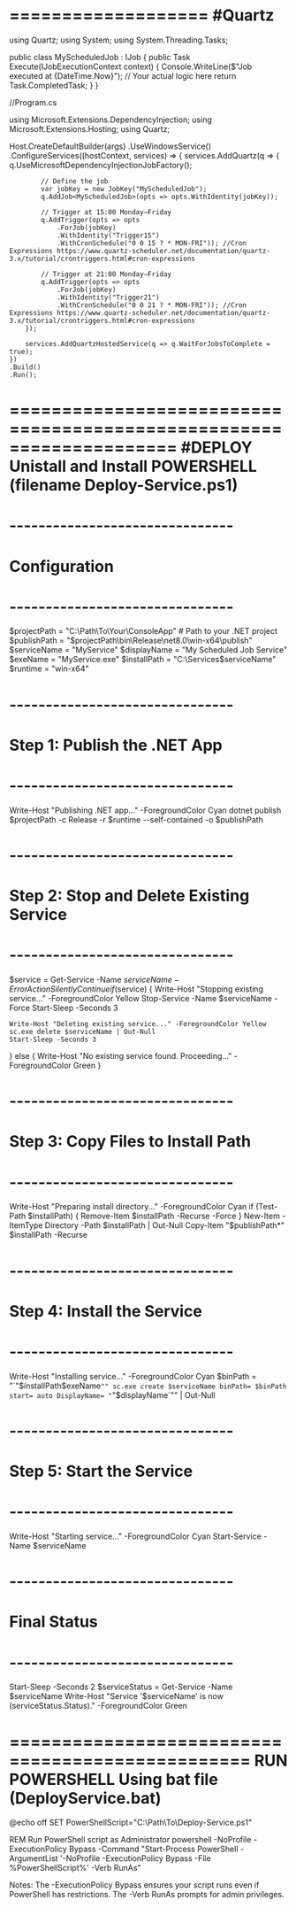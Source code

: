 ===================
#**Quartz**
===================


using Quartz;
using System;
using System.Threading.Tasks;

public class MyScheduledJob : IJob
{
    public Task Execute(IJobExecutionContext context)
    {
        Console.WriteLine($"Job executed at {DateTime.Now}");
        // Your actual logic here
        return Task.CompletedTask;
    }
}


//Program.cs

using Microsoft.Extensions.DependencyInjection;
using Microsoft.Extensions.Hosting;
using Quartz;

Host.CreateDefaultBuilder(args)
    .UseWindowsService()
    .ConfigureServices((hostContext, services) =>
    {
        services.AddQuartz(q =>
        {
            q.UseMicrosoftDependencyInjectionJobFactory();

            // Define the job
            var jobKey = new JobKey("MyScheduledJob");
            q.AddJob<MyScheduledJob>(opts => opts.WithIdentity(jobKey));

            // Trigger at 15:00 Monday–Friday
            q.AddTrigger(opts => opts
                .ForJob(jobKey)
                .WithIdentity("Trigger15")
                .WithCronSchedule("0 0 15 ? * MON-FRI")); //Cron Expressions https://www.quartz-scheduler.net/documentation/quartz-3.x/tutorial/crontriggers.html#cron-expressions

            // Trigger at 21:00 Monday–Friday
            q.AddTrigger(opts => opts
                .ForJob(jobKey)
                .WithIdentity("Trigger21")
                .WithCronSchedule("0 0 21 ? * MON-FRI")); //Cron Expressions https://www.quartz-scheduler.net/documentation/quartz-3.x/tutorial/crontriggers.html#cron-expressions
        });

        services.AddQuartzHostedService(q => q.WaitForJobsToComplete = true);
    })
    .Build()
    .Run();


====================================================================
#**DEPLOY Unistall and Install POWERSHELL (filename Deploy-Service.ps1)**
====================================================================

# -------------------------------
# Configuration
# -------------------------------
$projectPath = "C:\Path\To\Your\ConsoleApp"         # Path to your .NET project
$publishPath = "$projectPath\bin\Release\net8.0\win-x64\publish"
$serviceName = "MyService"
$displayName = "My Scheduled Job Service"
$exeName = "MyService.exe"
$installPath = "C:\Services\$serviceName"
$runtime = "win-x64"

# -------------------------------
# Step 1: Publish the .NET App
# -------------------------------
Write-Host "Publishing .NET app..." -ForegroundColor Cyan
dotnet publish $projectPath -c Release -r $runtime --self-contained -o $publishPath

# -------------------------------
# Step 2: Stop and Delete Existing Service
# -------------------------------
$service = Get-Service -Name $serviceName -ErrorAction SilentlyContinue
if ($service) {
    Write-Host "Stopping existing service..." -ForegroundColor Yellow
    Stop-Service -Name $serviceName -Force
    Start-Sleep -Seconds 3

    Write-Host "Deleting existing service..." -ForegroundColor Yellow
    sc.exe delete $serviceName | Out-Null
    Start-Sleep -Seconds 3
} else {
    Write-Host "No existing service found. Proceeding..." -ForegroundColor Green
}

# -------------------------------
# Step 3: Copy Files to Install Path
# -------------------------------
Write-Host "Preparing install directory..." -ForegroundColor Cyan
if (Test-Path $installPath) {
    Remove-Item $installPath -Recurse -Force
}
New-Item -ItemType Directory -Path $installPath | Out-Null
Copy-Item "$publishPath\*" $installPath -Recurse

# -------------------------------
# Step 4: Install the Service
# -------------------------------
Write-Host "Installing service..." -ForegroundColor Cyan
$binPath = "`"$installPath\$exeName`""
sc.exe create $serviceName binPath= $binPath start= auto DisplayName= "`"$displayName`"" | Out-Null

# -------------------------------
# Step 5: Start the Service
# -------------------------------
Write-Host "Starting service..." -ForegroundColor Cyan
Start-Service -Name $serviceName

# -------------------------------
# Final Status
# -------------------------------
Start-Sleep -Seconds 2
$serviceStatus = Get-Service -Name $serviceName
Write-Host "Service '$serviceName' is now $($serviceStatus.Status)." -ForegroundColor Green

=================================================
RUN POWERSHELL Using bat file (DeployService.bat)
=================================================

@echo off
SET PowerShellScript="C:\Path\To\Deploy-Service.ps1"

REM Run PowerShell script as Administrator
powershell -NoProfile -ExecutionPolicy Bypass -Command "Start-Process PowerShell -ArgumentList '-NoProfile -ExecutionPolicy Bypass -File %PowerShellScript%' -Verb RunAs"

Notes:
The -ExecutionPolicy Bypass ensures your script runs even if PowerShell has restrictions.
The -Verb RunAs prompts for admin privileges.



